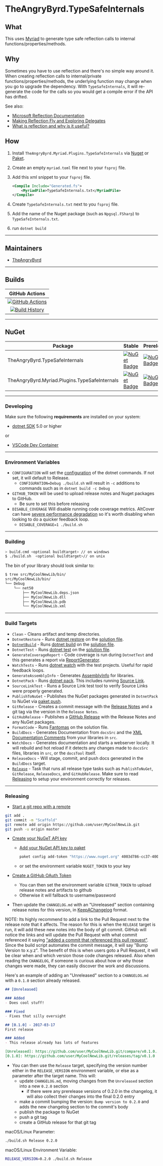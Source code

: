 # TheAngryByrd.TypeSafeInternals

## What

This uses [Myriad](https://github.com/MoiraeSoftware/myriad) to generate type safe reflection calls to internal functions/properties/methods.

## Why

Sometimes you have to use reflection and there's no simple way around it. When creating reflection calls to internal/private functions/properties/methods, the underlying function may change when you go to upgrade the dependency. With `TypeSafeInternals`, it will re-generate the code for the calls so you would get a compile error if the API has drifted.

See also:

* [Microsoft Reflection Documentation](https://docs.microsoft.com/en-us/dotnet/csharp/programming-guide/concepts/reflection)
* [Making Reflection Fly and Exploring Delegates](https://codeblog.jonskeet.uk/2008/08/09/making-reflection-fly-and-exploring-delegates/)
* [What is reflection and why is it useful?](https://stackoverflow.com/questions/37628/what-is-reflection-and-why-is-it-useful)

## How

1. Install `TheAngryByrd.Myriad.Plugins.TypeSafeInternals` via [Nuget](https://www.nuget.org/packages/TheAngryByrd.Myriad.Plugins.TypeSafeInternals/#dotnet-cli) or [Paket](https://www.nuget.org/packages/TheAngryByrd.Myriad.Plugins.TypeSafeInternals/#paket-cli).
2. Create an empty `myriad.toml` file next to your `fsproj` file.
3. Add this xml snippet to your `fsproj` file.

    ```xml
    <Compile Include="Generated.fs">
        <MyriadFile>TypeSafeInternals.txt</MyriadFile>
    </Compile>
    ```

4. Create `TypeSafeInternals.txt` next to you `fsproj` file.
5. Add the name of the Nuget package (such as `Npgsql.FSharp`) to `TypeSafeInternals.txt`.
6. run `dotnet build`

---

## Maintainers

* [TheAngryByrd](https://github.com/TheAngryByrd)

---

## Builds

GitHub Actions |
:---: |
[![GitHub Actions](https://github.com/TheAngryByrd/TypeSafeInternals/workflows/Build%20master/badge.svg)](https://github.com/TheAngryByrd/TypeSafeInternals/actions?query=branch%3Amaster) |
[![Build History](https://buildstats.info/github/chart/TheAngryByrd/TypeSafeInternals)](https://github.com/TheAngryByrd/TypeSafeInternals/actions?query=branch%3Amaster) |

---

## NuGet

Package | Stable | Prerelease
--- | --- | ---
TheAngryByrd.TypeSafeInternals | [![NuGet Badge](https://buildstats.info/nuget/TheAngryByrd.TypeSafeInternals)](https://www.nuget.org/packages/TheAngryByrd.TypeSafeInternals/) | [![NuGet Badge](https://buildstats.info/nuget/TheAngryByrd.TypeSafeInternals?includePreReleases=true)](https://www.nuget.org/packages/TheAngryByrd.TypeSafeInternals/)
TheAngryByrd.Myriad.Plugins.TypeSafeInternals | [![NuGet Badge](https://buildstats.info/nuget/TheAngryByrd.Myriad.Plugins.TypeSafeInternals)](https://www.nuget.org/packages/TheAngryByrd.Myriad.Plugins.TypeSafeInternals/) | [![NuGet Badge](https://buildstats.info/nuget/TheAngryByrd.Myriad.Plugins.TypeSafeInternals?includePreReleases=true)](https://www.nuget.org/packages/TheAngryByrd.Myriad.Plugins.TypeSafeInternals/)

---

### Developing

Make sure the following **requirements** are installed on your system:

* [dotnet SDK](https://www.microsoft.com/net/download/core) 5.0 or higher

or

* [VSCode Dev Container](https://code.visualstudio.com/docs/remote/containers)

---

### Environment Variables

* `CONFIGURATION` will set the [configuration](https://docs.microsoft.com/en-us/dotnet/core/tools/dotnet-build?tabs=netcore2x#options) of the dotnet commands.  If not set, it will default to Release.
  * `CONFIGURATION=Debug ./build.sh` will result in `-c` additions to commands such as in `dotnet build -c Debug`
* `GITHUB_TOKEN` will be used to upload release notes and Nuget packages to GitHub.
  * Be sure to set this before releasing
* `DISABLE_COVERAGE` Will disable running code coverage metrics.  AltCover can have [severe performance degradation](https://github.com/SteveGilham/altcover/issues/57) so it's worth disabling when looking to do a quicker feedback loop.
  * `DISABLE_COVERAGE=1 ./build.sh`

---

### Building

```sh
> build.cmd <optional buildtarget> // on windows
$ ./build.sh  <optional buildtarget>// on unix
```

The bin of your library should look similar to:

```bash
$ tree src/MyCoolNewLib/bin/
src/MyCoolNewLib/bin/
└── Debug
    └── net50
        ├── MyCoolNewLib.deps.json
        ├── MyCoolNewLib.dll
        ├── MyCoolNewLib.pdb
        └── MyCoolNewLib.xml

```

---

### Build Targets

* `Clean` - Cleans artifact and temp directories.
* `DotnetRestore` - Runs [dotnet restore](https://docs.microsoft.com/en-us/dotnet/core/tools/dotnet-restore?tabs=netcore2x) on the [solution file](https://docs.microsoft.com/en-us/visualstudio/extensibility/internals/solution-dot-sln-file?view=vs-2019).
* [`DotnetBuild`](#Building) - Runs [dotnet build](https://docs.microsoft.com/en-us/dotnet/core/tools/dotnet-build?tabs=netcore2x) on the [solution file](https://docs.microsoft.com/en-us/visualstudio/extensibility/internals/solution-dot-sln-file?view=vs-2019).
* `DotnetTest` - Runs [dotnet test](https://docs.microsoft.com/en-us/dotnet/core/tools/dotnet-test?tabs=netcore21) on the [solution file](https://docs.microsoft.com/en-us/visualstudio/extensibility/internals/solution-dot-sln-file?view=vs-2019).
* `GenerateCoverageReport` - Code coverage is run during `DotnetTest` and this generates a report via [ReportGenerator](https://github.com/danielpalme/ReportGenerator).
* `WatchTests` - Runs [dotnet watch](https://docs.microsoft.com/en-us/aspnet/core/tutorials/dotnet-watch?view=aspnetcore-3.0) with the test projects. Useful for rapid feedback loops.
* `GenerateAssemblyInfo` - Generates [AssemblyInfo](https://docs.microsoft.com/en-us/dotnet/api/microsoft.visualbasic.applicationservices.assemblyinfo?view=netframework-4.8) for libraries.
* `DotnetPack` - Runs [dotnet pack](https://docs.microsoft.com/en-us/dotnet/core/tools/dotnet-pack). This includes running [Source Link](https://github.com/dotnet/sourcelink).
* `SourceLinkTest` - Runs a Source Link test tool to verify Source Links were properly generated.
* `PublishToNuGet` - Publishes the NuGet packages generated in `DotnetPack` to NuGet via [paket push](https://fsprojects.github.io/Paket/paket-push.html).
* `GitRelease` - Creates a commit message with the [Release Notes](https://fake.build/apidocs/v5/fake-core-releasenotes.html) and a git tag via the version in the `Release Notes`.
* `GitHubRelease` - Publishes a [GitHub Release](https://help.github.com/en/articles/creating-releases) with the Release Notes and any NuGet packages.
* `FormatCode` - Runs [Fantomas](https://github.com/fsprojects/fantomas) on the solution file.
* `BuildDocs` - Generates Documentation from `docsSrc` and the [XML Documentation Comments](https://docs.microsoft.com/en-us/dotnet/csharp/programming-guide/xmldoc/) from your libraries in `src`.
* `WatchDocs` - Generates documentation and starts a webserver locally.  It will rebuild and hot reload if it detects any changes made to `docsSrc` files, libraries in `src`, or the `docsTool` itself.
* `ReleaseDocs` - Will stage, commit, and push docs generated in the `BuildDocs` target.
* [`Release`](#Releasing) - Task that runs all release type tasks such as `PublishToNuGet`, `GitRelease`, `ReleaseDocs`, and `GitHubRelease`. Make sure to read [Releasing](#Releasing) to setup your environment correctly for releases.

---

### Releasing

* [Start a git repo with a remote](https://help.github.com/articles/adding-an-existing-project-to-github-using-the-command-line/)

```sh
git add .
git commit -m "Scaffold"
git remote add origin https://github.com/user/MyCoolNewLib.git
git push -u origin master
```

* [Create your NuGeT API key](https://docs.microsoft.com/en-us/nuget/nuget-org/publish-a-package#create-api-keys)
  * [Add your NuGet API key to paket](https://fsprojects.github.io/Paket/paket-config.html#Adding-a-NuGet-API-key)

    ```sh
    paket config add-token "https://www.nuget.org" 4003d786-cc37-4004-bfdf-c4f3e8ef9b3a
    ```

  * or set the environment variable `NUGET_TOKEN` to your key

* [Create a GitHub OAuth Token](https://help.github.com/articles/creating-a-personal-access-token-for-the-command-line/)
  * You can then set the environment variable `GITHUB_TOKEN` to upload release notes and artifacts to github
  * Otherwise it will fallback to username/password

* Then update the `CHANGELOG.md` with an "Unreleased" section containing release notes for this version, in [KeepAChangelog](https://keepachangelog.com/en/1.1.0/) format.

NOTE: Its highly recommend to add a link to the Pull Request next to the release note that it affects. The reason for this is when the `RELEASE` target is run, it will add these new notes into the body of git commit. GitHub will notice the links and will update the Pull Request with what commit referenced it saying ["added a commit that referenced this pull request"](https://github.com/TheAngryByrd/MiniScaffold/pull/179#ref-commit-837ad59). Since the build script automates the commit message, it will say "Bump Version to x.y.z". The benefit of this is when users goto a Pull Request, it will be clear when and which version those code changes released. Also when reading the `CHANGELOG`, if someone is curious about how or why those changes were made, they can easily discover the work and discussions.

Here's an example of adding an "Unreleased" section to a `CHANGELOG.md` with a `0.1.0` section already released.

```markdown
## [Unreleased]

### Added
- Does cool stuff!

### Fixed
- Fixes that silly oversight

## [0.1.0] - 2017-03-17
First release

### Added
- This release already has lots of features

[Unreleased]: https://github.com/user/MyCoolNewLib.git/compare/v0.1.0...HEAD
[0.1.0]: https://github.com/user/MyCoolNewLib.git/releases/tag/v0.1.0
```

* You can then use the `Release` target, specifying the version number either in the `RELEASE_VERSION` environment
  variable, or else as a parameter after the target name.  This will:
  * update `CHANGELOG.md`, moving changes from the `Unreleased` section into a new `0.2.0` section
    * if there were any prerelease versions of 0.2.0 in the changelog, it will also collect their changes into the final 0.2.0 entry
  * make a commit bumping the version:  `Bump version to 0.2.0` and adds the new changelog section to the commit's body
  * publish the package to NuGet
  * push a git tag
  * create a GitHub release for that git tag

macOS/Linux Parameter:

```sh
./build.sh Release 0.2.0
```

macOS/Linux Environment Variable:

```sh
RELEASE_VERSION=0.2.0 ./build.sh Release
```
